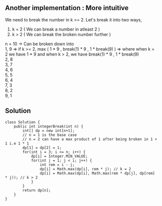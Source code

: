 ## Another implementation : More intuitive <br>
We need to break the number in k >= 2. Let's break it into two ways,  <br>
1. k = 2 ( We can break a number in atleast 2 ) <br>
2. k > 2 ( We can break the broken number further ) <br>


n = 10 -> Can be broken down into <br>
1, 9 => if k >= 2, max ( 1 * 9 , break(1) * 9 , 1 * break(9) ) => where when k = 2 we have 1 * 9 and when k > 2, we have break(1) * 9 , 1 * break(9) <br>
2, 8 <br>
3, 7 <br>
4, 6 <br>
5, 5 <br>
6, 4 <br>
7, 3 <br>
8, 2 <br>
9, 1 <br>


## Solution 

```
class Solution {
    public int integerBreak(int n) {
        int[] dp = new int[n+1];
        // n = 1 is the base case
        // n = 2 can have a max product of 1 after being broken in 1 + 1 i.e 1 * 1
        dp[1] = dp[2] = 1;
        for(int i = 3; i <= n; i++) {
            dp[i] = Integer.MIN_VALUE;
            for(int j = 1; j < i; j++) {
                int rem = i - j;
                dp[i] = Math.max(dp[i], rem * j); // k = 2
                dp[i] = Math.max(dp[i], Math.max(rem * dp[j], dp[rem] * j)); // k > 2
            }
        }
        return dp[n];
    }
}
```
